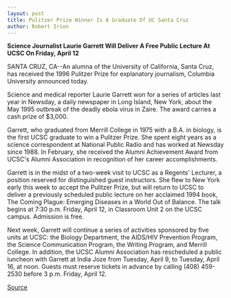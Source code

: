 ```yaml
---
layout: post
title: Pulitzer Prize Winner Is A Graduate Of UC Santa Cruz
author: Robert Irion
---
```


**Science Journalist Laurie Garrett Will Deliver A Free Public Lecture At UCSC On Friday, April 12**

SANTA CRUZ, CA--An alumna of the University of California, Santa  Cruz, has received the 1996 Pulitzer Prize for explanatory  journalism, Columbia University announced today.

Science and medical reporter Laurie Garrett won for a series  of articles last year in Newsday, a daily newspaper in Long Island,  New York, about the May 1995 outbreak of the deadly ebola virus in  Zaire. The award carries a cash prize of $3,000.

Garrett, who graduated from Merrill College in 1975 with a  B.A. in biology, is the first UCSC graduate to win a Pulitzer Prize.  She spent eight years as a science correspondent at National Public  Radio and has worked at Newsday since 1988. In February, she  received the Alumni Achievement Award from UCSC's Alumni  Association in recognition of her career accomplishments.

Garrett is in the midst of a two-week visit to UCSC as a  Regents' Lecturer, a position reserved for distinguished guest  instructors. She flew to New York early this week to accept the  Pulitzer Prize, but will return to UCSC to deliver a previously  scheduled public lecture on her acclaimed 1994 book, The Coming  Plague: Emerging Diseases in a World Out of Balance. The talk begins  at 7:30 p.m. Friday, April 12, in Classroom Unit 2 on the UCSC  campus. Admission is free.

Next week, Garrett will continue a series of activities  sponsored by five units at UCSC: the Biology Department, the  AIDS/HIV Prevention Program, the Science Communication Program,  the Writing Program, and Merrill College. In addition, the UCSC  Alumni Association has rescheduled a public luncheon with Garrett  at India Joze from Tuesday, April 9, to Tuesday, April 16, at noon.  Guests must reserve tickets in advance by calling (408) 459-2530  before 3 p.m. Friday, April 12.

[Source](http://www1.ucsc.edu/news_events/press_releases/archive/95-96/04-96/040996-Pulitzer_Prize_winn.html "Permalink to 040996-Pulitzer_Prize_winn")
